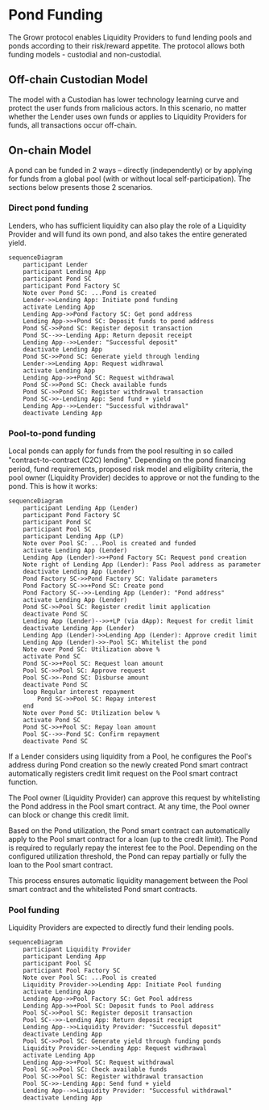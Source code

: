 # Pond Funding
The Growr protocol enables Liquidity Providers to fund lending pools and ponds according to their risk/reward appetite. The protocol allows both funding models - custodial and non-custodial.

## Off-chain Custodian Model
The model with a Custodian has lower technology learning curve and protect the user funds from malicious actors. In this scenario, no matter whether the Lender uses own funds or applies to Liquidity Providers for funds, all transactions occur off-chain.

## On-chain Model
A pond can be funded in 2 ways – directly (independently) or by applying for funds from a global pool (with or without local self-participation). The sections below presents those 2 scenarios.

### Direct pond funding
Lenders, who has sufficient liquidity can also play the role of a Liquidity Provider and will fund its own pond, and also takes the entire generated yield.
```mermaid
sequenceDiagram
    participant Lender
    participant Lending App
    participant Pond SC
    participant Pond Factory SC
    Note over Pond SC: ...Pond is created
    Lender->>Lending App: Initiate pond funding
    activate Lending App
    Lending App->>Pond Factory SC: Get pond address
    Lending App->>+Pond SC: Deposit funds to pond address
    Pond SC->>Pond SC: Register deposit transaction
    Pond SC-->>-Lending App: Return deposit receipt
    Lending App-->>Lender: "Successful deposit"
    deactivate Lending App
    Pond SC->>Pond SC: Generate yield through lending
    Lender->>Lending App: Request widhrawal
    activate Lending App
    Lending App->>+Pond SC: Request withdrawal
    Pond SC->>Pond SC: Check available funds
    Pond SC->>Pond SC: Register withdrawal transaction
    Pond SC->>-Lending App: Send fund + yield
    Lending App-->>Lender: "Successful withdrawal"
    deactivate Lending App
```

### Pool-to-pond funding
Local ponds can apply for funds from the pool resulting in so called "contract-to-contract (C2C) lending". Depending on the pond ﬁnancing period, fund requirements, proposed risk model and eligibility criteria, the pool owner (Liquidity Provider) decides to approve or not the funding to the pond. This is how it works:
```mermaid
sequenceDiagram
    participant Lending App (Lender)
    participant Pond Factory SC
    participant Pond SC
    participant Pool SC
    participant Lending App (LP)
    Note over Pool SC: ...Pool is created and funded
    activate Lending App (Lender)
    Lending App (Lender)->>+Pond Factory SC: Request pond creation
    Note right of Lending App (Lender): Pass Pool address as parameter
    deactivate Lending App (Lender)
    Pond Factory SC->>Pond Factory SC: Validate parameters
    Pond Factory SC->>+Pond SC: Create pond
    Pond Factory SC-->>-Lending App (Lender): "Pond address"
    activate Lending App (Lender)
    Pond SC->>Pool SC: Register credit limit application
    deactivate Pond SC
    Lending App (Lender)-->>+LP (via dApp): Request for credit limit
    deactivate Lending App (Lender)
    Lending App (Lender)->>Lending App (Lender): Approve credit limit
    Lending App (Lender)->>-Pool SC: Whitelist the pond
    Note over Pond SC: Utilization above %
    activate Pond SC
    Pond SC->>+Pool SC: Request loan amount
    Pool SC->>Pool SC: Approve request
    Pool SC->>-Pond SC: Disburse amount
    deactivate Pond SC
    loop Regular interest repayment
        Pond SC->>Pool SC: Repay interest
    end
    Note over Pond SC: Utilization below %
    activate Pond SC
    Pond SC->>+Pool SC: Repay loan amount
    Pool SC-->>-Pond SC: Confirm repayment
    deactivate Pond SC
```
If a Lender considers using liquidity from a Pool, he configures the Pool's address during Pond creation so the newly created Pond smart contract automatically registers credit limit request on the Pool smart contract function.

The Pool owner (Liquidity Provider) can approve this request by whitelisting the Pond address in the Pool smart contract. At any time, the Pool owner can block or change this credit limit.

Based on the Pond utilization, the Pond smart contract can automatically apply to the Pool smart contract for a loan (up to the credit limit). The Pond is required to regularly repay the interest fee to the Pool. Depending on the configured utilization threshold, the Pond can repay partially or fully the loan to the Pool smart contract.

This process ensures automatic liquidity management between the Pool smart contract and the whitelisted Pond smart contracts.

### Pool funding
Liquidity Providers are expected to directly fund their lending pools.
```mermaid
sequenceDiagram
    participant Liquidity Provider
    participant Lending App
    participant Pool SC
    participant Pool Factory SC
    Note over Pool SC: ...Pool is created
    Liquidity Provider->>Lending App: Initiate Pool funding
    activate Lending App
    Lending App->>Pool Factory SC: Get Pool address
    Lending App->>+Pool SC: Deposit funds to Pool address
    Pool SC->>Pool SC: Register deposit transaction
    Pool SC-->>-Lending App: Return deposit receipt
    Lending App-->>Liquidity Provider: "Successful deposit"
    deactivate Lending App
    Pool SC->>Pool SC: Generate yield through funding ponds
    Liquidity Provider->>Lending App: Request widhrawal
    activate Lending App
    Lending App->>+Pool SC: Request withdrawal
    Pool SC->>Pool SC: Check available funds
    Pool SC->>Pool SC: Register withdrawal transaction
    Pool SC->>-Lending App: Send fund + yield
    Lending App-->>Liquidity Provider: "Successful withdrawal"
    deactivate Lending App
```